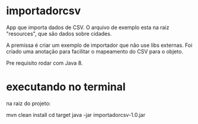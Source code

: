 # importadorcsv
App que importa dados de CSV. O arquivo de exemplo esta na raiz "resources", que são dados sobre cidades.

A premissa é criar um exemplo de importador que não use libs externas.
Foi criado uma anotação para facilitar o mapeamento do CSV para o objeto.

Pre requisito rodar com Java 8.

# executando no terminal
na raiz do projeto:

mvn clean install
cd target
java -jar importadorcsv-1.0.jar
